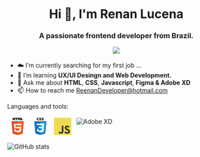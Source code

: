 <h1 align="center">Hi 👋, I'm Renan Lucena</h1>
<h3 align="center">A passionate frontend developer from Brazil.</h3>

<p align="center">
  <img alig src="https://github-profile-trophy.vercel.app/?username=RenanLucenaDeveloper&row=1&column=6" />
</p>

- ☁️ I’m currently searching for my first job ...
- 🌱 I’m learning **UX/UI Desingn and Web Development.**
- 💬 Ask me about **HTML**, **CSS**, **Javascript**, **Figma & Adobe XD**
- 📫 How to reach me ReenanDeveloper@hotmail.com

<p align="left">Languages and tools:</p>

<p>
<img src="https://raw.githubusercontent.com/github/explore/80688e429a7d4ef2fca1e82350fe8e3517d3494d/topics/html/html.png" alt="HTML5" height="40" style="vertical-align:top; margin:4px">
<img src="https://raw.githubusercontent.com/github/explore/80688e429a7d4ef2fca1e82350fe8e3517d3494d/topics/css/css.png" alt="CCS3" height="40" style="vertical-align:top; margin:4px">
<img src="https://raw.githubusercontent.com/github/explore/80688e429a7d4ef2fca1e82350fe8e3517d3494d/topics/javascript/javascript.png" alt="Javascript" height="40" style="vertical-align:top; margin:4px">
  <img src="https://camo.githubusercontent.com/c205ecbe12500177d102169d97bc1c17c545155fdf5ec78c08d54ac53e5b38c1/68747470733a2f2f63646e2e776f726c64766563746f726c6f676f2e636f6d2f6c6f676f732f61646f62652d78642e737667" alt="Adobe XD" height="40" style="vertical-align:top; margin:4px">
</p>

![GitHub stats](https://github-readme-stats.vercel.app/api?username=RenanLucenaDeveloper&show_icons=true&theme=default)
